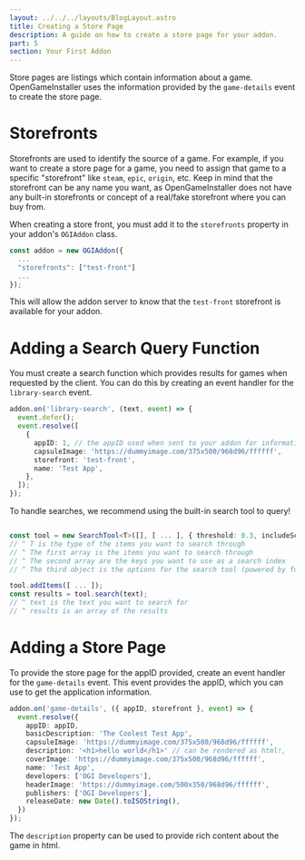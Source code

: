 ```yaml
---
layout: ../../../layouts/BlogLayout.astro
title: Creating a Store Page
description: A guide on how to create a store page for your addon.
part: 5
section: Your First Addon
---
```


Store pages are listings which contain information about a game. OpenGameInstaller uses the information provided by the `game-details` event to create the store page.

# Storefronts

Storefronts are used to identify the source of a game. For example, if you want to create a store page for a game, you need to assign that game to a specific "storefront" like `steam`, `epic`, `origin`, etc. Keep in mind that the storefront can be any name you want, as OpenGameInstaller does not have any built-in storefronts or concept of a real/fake storefront where you can buy from.

When creating a store front, you must add it to the `storefronts` property in your addon's `OGIAddon` class.

```typescript
const addon = new OGIAddon({
  ...
  "storefronts": ["test-front"]
  ...
});
```

This will allow the addon server to know that the `test-front` storefront is available for your addon.

# Adding a Search Query Function

You must create a search function which provides results for games when requested by the client. You can do this by creating an event handler for the `library-search` event.

```typescript
addon.on('library-search', (text, event) => {
  event.defer();
  event.resolve([
    {
      appID: 1, // the appID used when sent to your addon for information about the listing.
      capsuleImage: 'https://dummyimage.com/375x500/968d96/ffffff',
      storefront: 'test-front',
      name: 'Test App',
    },
  ]);
});
```

To handle searches, we recommend using the built-in search tool to query!

```typescript

const tool = new SearchTool<T>([], [ ... ], { threshold: 0.3, includeScore: true });
// ^ T is the type of the items you want to search through
// ^ The first array is the items you want to search through
// ^ The second array are the keys you want to use as a search index
// ^ The third object is the options for the search tool (powered by fuse.js)

tool.addItems([ ... ]);
const results = tool.search(text);
// ^ text is the text you want to search for
// ^ results is an array of the results
```

# Adding a Store Page

To provide the store page for the appID provided, create an event handler for the `game-details` event. This event provides the appID, which you can use to get the application information.

```typescript
addon.on('game-details', ({ appID, storefront }, event) => {
  event.resolve({
    appID: appID,
    basicDescription: 'The Coolest Test App',
    capsuleImage: 'https://dummyimage.com/375x500/968d96/ffffff',
    description: '<h1>hello world</h1>' // can be rendered as html!,
    coverImage: 'https://dummyimage.com/375x500/968d96/ffffff',
    name: 'Test App',
    developers: ['OGI Developers'],
    headerImage: 'https://dummyimage.com/500x350/968d96/ffffff',
    publishers: ['OGI Developers'],
    releaseDate: new Date().toISOString(),
  })
});
```

The `description` property can be used to provide rich content about the game in html.
